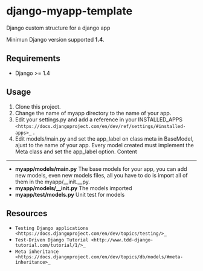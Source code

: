 django-myapp-template
=====================

Django custom structure for a django app

Minimun Django version supported **1.4**.

Requirements
------------

* Django >= 1.4

Usage
-----

1. Clone this project.
2. Change the name of myapp directory to the name of your app.
3. Edit your settings.py and add a reference in your INSTALLED_APPS `<https://docs.djangoproject.com/en/dev/ref/settings/#installed-apps>_` .
4. Edit models/main.py and set the app_label on class meta in BaseModel, ajust to the name of your app. Every model created must implement the Meta
   class and set the app_label option.
Content
-------
* **myapp/models/main.py** The base models for your app, you can add new models, even new models files, all you have to do is import all of them in the myapp/__init.__py.
* **myapp/models/__init.py** The models imported
* **myapp/test/models.py** Unit test for models

Resources
---------
* `Testing Django applications <https://docs.djangoproject.com/en/dev/topics/testing/>_`
* `Test-Driven Django Tutorial <http://www.tdd-django-tutorial.com/tutorial/1/>_`
* `Meta inheritance <https://docs.djangoproject.com/en/dev/topics/db/models/#meta-inheritance>_`
